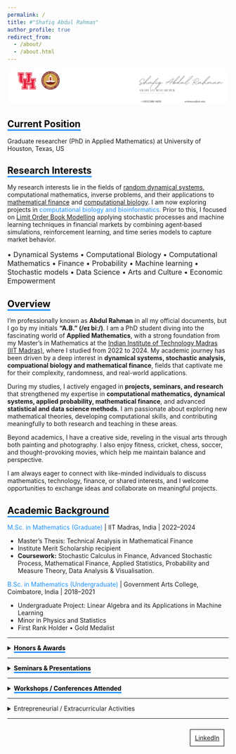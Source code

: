 ```yaml
---
permalink: /
title: #"Shafiq Abdul Rahman"
author_profile: true
redirect_from: 
  - /about/
  - /about.html
---
```

![Image Alt Text](/images/6.jpg)

<!-- Comment this line -->
## <span style="border-bottom: 3px solid #1E90FF; color: black; font-weight: bold;">Current Position</span>
Graduate researcher (PhD in Applied Mathematics) at University of Houston, Texas, US

          

## <span style="border-bottom: 3px solid #1E90FF; color: black; font-weight: bold;">Research Interests</span>
My research interests lie in the fields of [random dynamical systems](https://en.wikipedia.org/wiki/Random_dynamical_system), computational mathematics, inverse problems, and their applications to [mathematical finance](https://en.wikipedia.org/wiki/Mathematical_finance) and [computational biology](https://en.wikipedia.org/wiki/Computational_biology). I am now exploring projects in <span style="color: #1E90FF;">computational biology and bioinformatics.</span>  Prior to this, I focused on [Limit Order Book Modelling](https://www.5minutefinance.org/concepts/the-limit-order-book) applying stochastic processes and machine learning techniques in financial markets by combining agent‑based simulations, reinforcement learning, and time series models to capture market behavior.

<p style="font-size:16px;"> • Dynamical Systems • Computational Biology • Computational Mathematics •  Finance • Probability • Machine learning • Stochastic models •  Data Science  • Arts and Culture • Economic Empowerment</p>


## <span style="border-bottom: 3px solid #1E90FF; color: black; font-weight: bold;">Overview</span>
I’m professionally known as **Abdul Rahman** in all my official documents, but I go by my initials **“A.B.” (/eɪ biː/)**. I am a PhD student diving into the fascinating world of **Applied Mathematics**, with a strong foundation from my Master’s in Mathematics at the [Indian Institute of Technology Madras (IIT Madras)](https://en.wikipedia.org/wiki/IIT_Madras), where I studied from 2022 to 2024. My academic journey has been driven by a deep interest in **dynamical systems, stochastic analysis, compuational biology and mathematical finance**, fields that captivate me for their complexity, randomness, and real-world applications.  

During my studies, I actively engaged in **projects, seminars, and research** that strengthened my expertise in **computational mathematics, dynamical systems, applied probability, mathematical finance**, and advanced **statistical and data science methods**. I am passionate about exploring new mathematical theories, developing computational skills, and contributing meaningfully to both research and teaching in these areas.  

Beyond academics, I have a creative side, reveling in the visual arts through both painting and photography. I also enjoy fitness, cricket, chess, soccer, and thought-provoking movies, which help me maintain balance and perspective.  

I am always eager to connect with like-minded individuals to discuss mathematics, technology, finance, or shared interests, and I welcome opportunities to exchange ideas and collaborate on meaningful projects.


## <span style="border-bottom: 3px solid #1E90FF; color: black; font-weight: bold;">Academic Background</span>
<span style="color: #1E90FF;">M.Sc. in Mathematics (Graduate)</span> | IIT Madras, India | 2022–2024  
- Master’s Thesis: Technical Analysis in Mathematical Finance  
- Institute Merit Scholarship recipient  
- **Coursework:** Stochastic Calculus in Finance, Advanced Stochastic Process, Mathematical Finance, Applied Statistics, Probability and Measure Theory, Data Analysis & Visualisation. 


<span style="color: #1E90FF;">B.Sc. in Mathematics (Undergraduate)</span> | Government Arts College, Coimbatore, India | 2018–2021  
- Undergraduate Project: Linear Algebra and its Applications in Machine Learning  <br>
- Minor in Physics and Statistics  
- First Rank Holder • Gold Medalist  


<!-- <details>
  <summary><span style="border-bottom: 3px solid #1E90FF; color: black; font-weight: bold;">Academic Background</summary>
  <span style="border-bottom: 3px solid #1E90FF; color: black; font-weight: bold;">M.Sc. in Mathematics (Graduate)</span> | IIT Madras, India | 2022–2024

- Master’s Thesis: Technical Analysis in Mathematical Finance <br>
- Institute Merit Scholarship recipient <br>
- Coursework: Stochastic Calculus in Finance, Advanced Stochastic Process, Mathematical Finance, Applied Statistics, Probability and Measure Theory, Data Analysis & Visualisation <br>



<span style="border-bottom: 3px solid #1E90FF; color: black; font-weight: bold;">B.Sc. in Mathematics (Undergraduate)</span> | Government Arts College, Coimbatore, India | 2018–2021

- Undergraduate Project: Linear Algebra and its Applications in Machine Learning <br>
- Minor in Physics and Statistics <br>
- First Rank Holder • Gold Medalist <br>

</details> -->

---

<details>
   <summary><span style="border-bottom: 3px solid #1E90FF; color: black; font-weight: bold;">Honors & Awards</span></summary>

  <ul>
    <li><b>2025:</b> Qualified CSIR NET, JRF — Eligible to be Assistant Professor in India</li>
    <li><b>2024:</b> Qualified National level Graduate Aptitude Test in Engineering (GATE)</li>
    <li><b>2022:</b> All India Rank – 196 in IIT-JAM (among 12,716 Math aspirants)</li>
    <li><b>2021:</b> Rank 1, Topper in Department of Mathematics, Government Arts College, Coimbatore</li>
    <li><b>2018:</b> District Runner, Mathematics Model Exam, CSI College of Engineering, Nilgiris, India</li>
    <li><b>2018:</b> Rank 1, Young Ramanujam of School Awardee, Dhanish Ahmed Institute of Engineering, Coimbatore</li>
    <li><b>2016:</b> Topper, Nilgiri District Achiever, Tamil Nadu School Associations</li>
    <li><b>2016:</b> Topper, Kaitlyn Jeyaraj & Bryan Wood Cash Award for Centum in Mathematics</li>
  </ul>
</details>

---
<details>
   <summary><span style="border-bottom: 3px solid #1E90FF; color: black; font-weight: bold;">Seminars & Presentations</span></summary>

  <ul>
    <li><b>June 2024:</b> Contributory lectures on "Gaussian Functions, Errors and Stirling’s Approximations" — Summer Workshop on Pure Mathematics</li>
    <li><b>April 2024:</b> Presented "Ito's Rule" proof under Prof. Neelesh Upadhye, IIT Madras — Mathematical Finance</li>
    <li><b>Feb 2024:</b> Proof of "Approximation of a class of functions by simple function using convolution and measure theory" under Prof. Barun Sarkar, IIT Madras — Advanced Stochastic Process</li>
    <li><b>Feb 2024:</b> Seminar on "Ito's Integration" for research scholars under Prof. Barun Sarkar, IIT Madras</li>
    <li><b>May 2023:</b> Seminar on "GCD over Euclidean Domains" — Mathematics Training and Talent Search Programme, IIT Madras</li>
    <li><b>May 2022:</b> Co-led discussion on "Significance of Eigenvalues and Eigenvectors" with Dr. Saranya, Government Arts College, Coimbatore</li>
  </ul>
</details>


---

<details>
  <summary><span style="border-bottom: 3px solid #1E90FF; color: black; font-weight: bold;">Workshops / Conferences Attended</span></summary>

  <ul>
    <li><b>2024:</b> Mini Course on Markov Chains by Prof. Manjunath Krishnapur, IISc Bangalore</li>
    <li><b>2024:</b> 5-day International FDP on Financial Mathematics, SPDE Theory, Mathematical Modeling — VIT AP University</li>
    <li><b>2024:</b> International Conference on Stochastic Calculus & Applications to Finance — Kings College London & IIT Madras</li>
    <li><b>2024:</b> Workshop on Valuation of Equity Options using Black-Scholes Model — IIQF</li>
    <li><b>2024:</b> Python in Finance & Open Range Breakout Strategy Workshop — StockGro at IIT Madras</li>
    <li><b>2024:</b> Statistical Modeling & Quant Challenge — Millennium Investment Management, IIT Madras</li>
    <li><b>2024:</b> Advanced Training School on PDEs & MATLAB — K. J. Somaiya College, Mumbai</li>
    <li><b>2023:</b> One-month Summer School integrating Linear Algebra, Probability, Markov Chains, Differential Equations — IIT Madras</li>
    <li><b>2023:</b> MTTS Programme — Linear Algebra, Complex Analysis, Topology, Module & Ring Theory, IIT Madras</li>
    <li><b>2023:</b> Mathematics In-house Symposium — IIT Madras</li>
    <li><b>2022:</b> National Conference on Computational Mathematics — NIT Puducherry</li>
    <li><b>2022:</b> Workshop on Nonlinear Phenomena in Mathematical Biology (Hybrid) — IIITM Gwalior</li>
    <li><b>2021:</b> NPTEL Modern Algebra Course — Madurai Kamaraj University</li>
    <li><b>2021:</b> KLA Workshop on AI & HPC in Semiconductor Manufacturing — IIT Madras</li>
    <li><b>2020:</b> Initiation into Linear Algebra — International Workshop, MAR Thoma College</li>
    <li><b>2020:</b> Vedic Mathematics & Foundations — Government Arts College, Coimbatore</li>
  </ul>
</details>

---


<details>
  <summary> <span class="section-heading">Entrepreneurial / Extracurricular Activities</span></summary>
  <ul>
    <li><b>Founder</b> Theory & Thought, Guided thinking and mentorship in Mathematics and Statistics for Graduate Minds.(Jun 2025- Present)</li>
    <li><b>Organizer & Initiator:</b> Weekly Student Seminar Series, Mathematics Department, IIT Madras (Nov 2023 – May 2024)</li>
    <li><b>Student Chief Coordinator:</b> MTTS Programme, IIT Madras (May 2023) — Facilitated 150+ students</li>
    <li><b>Super Coordinator:</b> FORAYS 23, IIT Madras (Feb 2023) — Annual Math Fest</li>
    <li><b>Founder:</b> SMART CART OFFICIAL — Online art & craft studio (Jan 2019 – Jun 2025)
      <ul>
        <li>Freelance services: Portraits, Doodles, Logo Designing, Calligraphy</li>
        <li>Won 2nd prize, Heritage Centre IIT Madras Doodle Competition</li>
      </ul>
    </li>
    <li><b>Photographer:</b> EYES OF ABDUL — Photography & Videography Portfolio 
      <ul>
        <li>Tools: Adobe, Snapseed</li>
        <li>Galaxy Masterclass attendee, 2021 — Instructor: Mr. Auditya Venkatesh, Travel Photographer</li>
      </ul>
    </li>
  </ul>
</details>

---
<!-- ## Get in touch
- Email: [arahmans@uh.edu](arahmans@uh.edu)
- LinkedIn: [Abdul Rahman](https://www.linkedin.com/in/abdul-rahman-s/) -->

<!-- ## <span style="border-bottom: 3px solid #1E90FF; color: black;">Causes</span>
<p style="font-size:16px;"> Computational Mathematics• Dynamical Systems • Finance • Probability • Statistics • Machine learning • Stochastic models •  Data Science • Applied Mathematics  • Arts and Culture • Economic Empowerment</p> -->

<div style="border: 1px solid black; padding: 10px; margin: 10px; display: inline-block; float: right;">
  <a href="https://www.linkedin.com/in/abdul-rahman-s/">LinkedIn</a>
</div>


